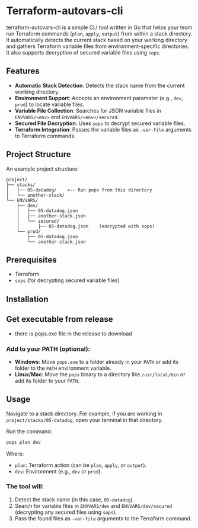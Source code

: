 # Terraform-autovars-cli

terraform-autovars-cli is a simple CLI tool written in Go that helps your team run Terraform commands (`plan`, `apply`, `output`) from within a stack directory. It automatically detects the current stack based on your working directory and gathers Terraform variable files from environment-specific directories. It also supports decryption of secured variable files using `sops`.

## Features

- **Automatic Stack Detection**: Detects the stack name from the current working directory.
- **Environment Support**: Accepts an environment parameter (e.g., `dev`, `prod`) to locate variable files.
- **Variable File Collection**: Searches for JSON variable files in `ENVVARS/<env>` and `ENVVARS/<env>/secured`.
- **Secured File Decryption**: Uses `sops` to decrypt secured variable files.
- **Terraform Integration**: Passes the variable files as `-var-file` arguments to Terraform commands.

## Project Structure

An example project structure:

```
project/
├── stacks/
│   ├── 05-datadog/    <-- Run pops from this directory
│   └── another-stack/
└── ENVVARS/
    ├── dev/
    │   ├── 05-datadog.json
    │   ├── another-stack.json
    │   └── secured/
    │       ├── 05-datadog.json    (encrypted with sops)
    └── prod/
        ├── 05-datadog.json
        └── another-stack.json
```

## Prerequisites

- Terraform
- `sops` (for decrypting secured variable files)

## Installation

## Get executable from release
- there is pops.exe file in the release to download

### Add to your PATH (optional):

- **Windows**: Move `pops.exe` to a folder already in your `PATH` or add its folder to the `PATH` environment variable.
- **Linux/Mac**: Move the `pops` binary to a directory like `/usr/local/bin` or add its folder to your `PATH`.

## Usage

Navigate to a stack directory. For example, if you are working in `project/stacks/05-datadog`, open your terminal in that directory.

Run the command:

```bash
pops plan dev
```

Where:
- `plan`: Terraform action (can be `plan`, `apply`, or `output`).
- `dev`: Environment (e.g., `dev` or `prod`).

### The tool will:

1. Detect the stack name (in this case, `05-datadog`).
2. Search for variable files in `ENVVARS/dev` and `ENVVARS/dev/secured` (decrypting any secured files using `sops`).
3. Pass the found files as `-var-file` arguments to the Terraform command.

